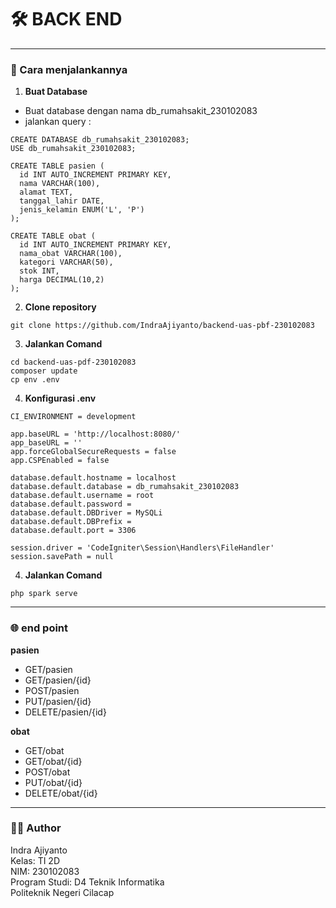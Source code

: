 # 🛠 BACK END
---
### 📁 Cara menjalankannya
1. **Buat Database**
- Buat database dengan nama db_rumahsakit_230102083
- jalankan query :
```
CREATE DATABASE db_rumahsakit_230102083;
USE db_rumahsakit_230102083;

CREATE TABLE pasien (
  id INT AUTO_INCREMENT PRIMARY KEY,
  nama VARCHAR(100),
  alamat TEXT,
  tanggal_lahir DATE,
  jenis_kelamin ENUM('L', 'P')
);

CREATE TABLE obat (
  id INT AUTO_INCREMENT PRIMARY KEY,
  nama_obat VARCHAR(100),
  kategori VARCHAR(50),
  stok INT,
  harga DECIMAL(10,2)
);
```
2. **Clone repository**
```
git clone https://github.com/IndraAjiyanto/backend-uas-pbf-230102083
```
3. **Jalankan Comand**
```
cd backend-uas-pdf-230102083
composer update
cp env .env
```
4. **Konfigurasi .env**
```
CI_ENVIRONMENT = development

app.baseURL = 'http://localhost:8080/'
app_baseURL = ''
app.forceGlobalSecureRequests = false
app.CSPEnabled = false

database.default.hostname = localhost
database.default.database = db_rumahsakit_230102083
database.default.username = root
database.default.password =
database.default.DBDriver = MySQLi
database.default.DBPrefix =
database.default.port = 3306

session.driver = 'CodeIgniter\Session\Handlers\FileHandler'
session.savePath = null
```
4. **Jalankan Comand**
```
php spark serve
```
---
### 🌐 end point
**pasien** 
- GET/pasien
- GET/pasien/{id}
- POST/pasien
- PUT/pasien/{id}
- DELETE/pasien/{id}
  
**obat** 
- GET/obat
- GET/obat/{id}
- POST/obat
- PUT/obat/{id}
- DELETE/obat/{id}
---
### 👨‍🎓 Author  
Indra Ajiyanto  
Kelas: TI 2D  
NIM: 230102083  
Program Studi: D4 Teknik Informatika  
Politeknik Negeri Cilacap
